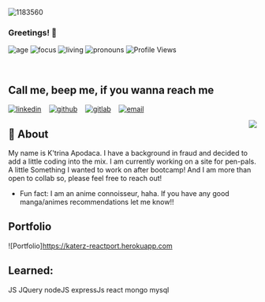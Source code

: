 ![1183560](https://user-images.githubusercontent.com/87509827/138684653-41f5c059-d434-4f85-9620-ec13eebbe181.jpg)


### Greetings! 👋 

![age](https://img.shields.io/badge/age-25-pink)
![focus](https://img.shields.io/badge/focus-front/backend-pink)
![living](https://img.shields.io/badge/living-colorado-pink)
![pronouns](https://img.shields.io/badge/pronouns-she/they-pink)
![Profile Views](https://komarev.com/ghpvc/?username=kapodaca0403&color=FFC0CB)

<br />

## Call me, beep me, if you wanna reach me
 [![linkedin](https://user-images.githubusercontent.com/25087769/87172072-530a5080-c2dc-11ea-8e2c-8ee4dbf3394b.png)](https://www.linkedin.com/in/ktrina-apodaca) &nbsp;&nbsp;
 [![github](https://user-images.githubusercontent.com/25087769/87176037-2c4f1880-c2e2-11ea-8a13-41c90b711b9f.png)](https://github.com/kapodaca0403) &nbsp;&nbsp;
 [![gitlab](https://user-images.githubusercontent.com/25087769/87174063-54894800-c2df-11ea-9620-b2fbf36c3e34.png)](https://gitlab.com/kapodaca) &nbsp;&nbsp;
 [![email](https://user-images.githubusercontent.com/25087769/87174308-a4680f00-c2df-11ea-90b0-5fa1fa76d2f1.png)](mailto:ktrinaapodaca@yahoo.com)

<img align="right" src="https://github-readme-stats.vercel.app/api?username=kapodaca0403&theme=omni&show_icons=true">


## 💬 About
 My name is K'trina Apodaca. I have a background in fraud and decided to add a little coding into the mix.  I am currently working on a site for pen-pals. A little Something I wanted to work on after bootcamp! And I am more than open to collab so, please feel free to reach out!
- Fun fact: I am an anime connoisseur, haha. If you have any good manga/animes recommendations let me know!!

## Portfolio
![Portfolio]https://katerz-reactport.herokuapp.com
 
## Learned: 
JS JQuery nodeJS expressJs react mongo mysql 

<!--
**kapodaca0403/kapodaca0403** is a ✨ _special_ ✨ repository because its `README.md` (this file) appears on your GitHub profile.

Here are some ideas to get you started:

- 🔭 I’m currently working on ...
- 🌱 I’m currently learning ...
- 👯 I’m looking to collaborate on ...
- 🤔 I’m looking for help with ...
- 💬 Ask me about ...
- 📫 How to reach me: ...
- 😄 Pronouns: ...
- ⚡ Fun fact: ...
-->
